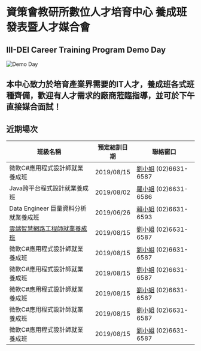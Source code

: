 # 資策會教研所數位人才培育中心 養成班發表暨人才媒合會
## III-DEI Career Training Program Demo Day
![Demo Day](http://mobiledev.tw/wp-content/uploads/2018/12/fullsizeoutput_3040-e1545986070250.jpeg "Demo Day")
## 本中心致力於培育產業界需要的IT人才，養成班各式班種齊備，歡迎有人才需求的廠商蒞臨指導，並可於下午直接媒合面試！
## 近期場次
| 班級名稱                          | 預定結訓日期   | 聯絡窗口  |
| -------------------------------- |:-------------:| -----|
| 微軟C#應用程式設計師就業養成班      | 2019/08/15 | [劉小姐](mailto:fenganne@iii.org.tw) (02)6631-6587 |
| Java跨平台程式設計就業養成班      | 2019/08/02 | [羅小姐](mailto:showyann@iii.org.tw) (02)6631-6586 |
| Data Engineer 巨量資料分析就業養成班      | 2019/06/26 | [賴小姐](mailto:wl9208@iii.org.tw) (02)6631-6593 |
| [雲端智慧網路工程師就業養成班](http://taipei.iiiedu.org.tw/training/sese.html)      | 2019/08/15 | [劉小姐](mailto:fenganne@iii.org.tw) (02)6631-6587 |
| 微軟C#應用程式設計師就業養成班      | 2019/08/15 | [劉小姐](mailto:fenganne@iii.org.tw) (02)6631-6587 |
| 微軟C#應用程式設計師就業養成班      | 2019/08/15 | [劉小姐](mailto:fenganne@iii.org.tw) (02)6631-6587 |
| 微軟C#應用程式設計師就業養成班      | 2019/08/15 | [劉小姐](mailto:fenganne@iii.org.tw) (02)6631-6587 |
| 微軟C#應用程式設計師就業養成班      | 2019/08/15 | [劉小姐](mailto:fenganne@iii.org.tw) (02)6631-6587 |
| 微軟C#應用程式設計師就業養成班      | 2019/08/15 | [劉小姐](mailto:fenganne@iii.org.tw) (02)6631-6587 |
